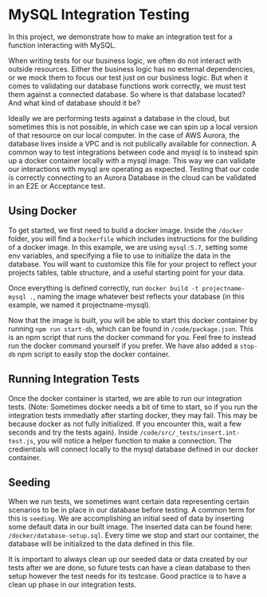 # MySQL Integration Testing

In this project, we demonstrate how to make an integration test for a function interacting with MySQL. 

When writing tests for our business logic, we often do not interact with outside resources. Either the business logic has no external dependencies, or we mock them to focus our test just on our business logic. But when it comes to validating our database functions work correctly, we must test them against a connected database. So where is that database located? And what kind of database should it be?

Ideally we are performing tests against a database in the cloud, but sometimes this is not possible, in which case we can spin up a local version of that resource on our local computer. In the case of AWS Aurora, the database lives inside a VPC and is not publically available for connection. A common way to test integrations between code and mysql is to instead spin up a docker container locally with a mysql image. This way we can validate our interactions with mysql are operating as expected. Testing that our code is correctly connecting to an Aurora Database in the cloud can be validated in an E2E or Acceptance test.

## Using Docker
To get started, we first need to build a docker image. Inside the `/docker` folder, you will find a `Dockerfile` which includes instructions for the building of a docker image. In this example, we are using `mysql:5.7`, setting some env variables, and specifying a file to use to initialize the data in the database. You will want to customize this file for your project to reflect your projects tables, table structure, and a useful starting point for your data. 

Once everything is defined correctly, run `docker build -t projectname-mysql .`, naming the image whatever best reflects your database (in this example, we named it projectname-mysql).

Now that the image is built, you will be able to start this docker container by running `npm run start-db`, which can be found in `/code/package.json`. This is an npm script that runs the docker command for you. Feel free to instead run the docker command yourself if you prefer. We have also added a `stop-db` npm script to easily stop the docker container.

## Running Integration Tests
Once the docker container is started, we are able to run our integration tests. (Note: Sometimes docker needs a bit of time to start, so if you run the integration tests immediatly after starting docker, they may fail. This may be because docker as not fully initialized. If you encounter this, wait a few seconds and try the tests again). Inside `/code/src/_tests/insert.int-test.js`, you will notice a helper function to make a connection. The credientials will connect locally to the mysql database defined in our docker container. 


## Seeding
When we run tests, we sometimes want certain data representing certain scenarios to be in place in our database before testing. A common term for this is `seeding`. We are accomplishing an initial seed of data by inserting some default data in our built image. The inserted data can be found here: `/docker/database-setup.sql`. Every time we stop and start our container, the database will be initialized to the data defined in this file.

It is important to always clean up our seeded data or data created by our tests after we are done, so future tests can have a clean database to then setup however the test needs for its testcase. Good practice is to have a clean up phase in our integration tests.
